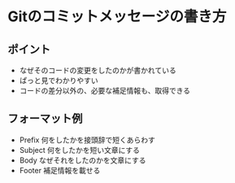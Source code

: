 # Gitのコミットメッセージの書き方

## ポイント
- なぜそのコードの変更をしたのかが書かれている
- ぱっと見でわかりやすい
- コードの差分以外の、必要な補足情報も、取得できる<br>

## フォーマット例
- Prefix 何をしたかを接頭辞で短くあらわす
- Subject 何をしたかを短い文章にする
- Body なぜそれをしたのかを文章にする
- Footer 補足情報を載せる<br>
